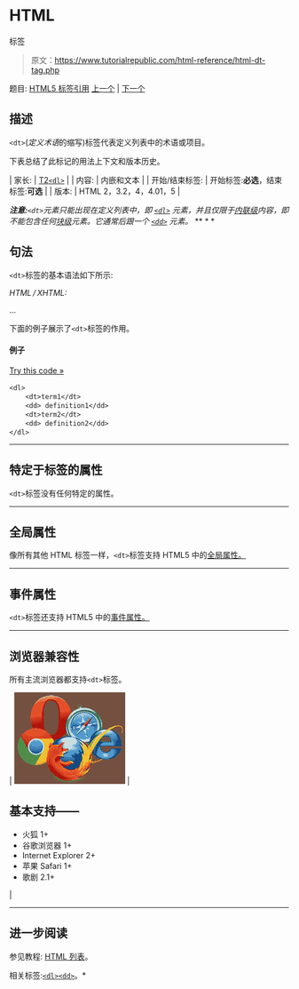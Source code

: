 # HTML

标签

> 原文：<https://www.tutorialrepublic.com/html-reference/html-dt-tag.php>

题目: [HTML5 标签引用](html5-tags.php) [上一个](html-dl-tag.php) | [下一个](html-em-tag.php)

## 描述

`<dt>`(*定义术语*的缩写)标签代表定义列表中的术语或项目。

下表总结了此标记的用法上下文和版本历史。

| 家长: | [T2`<dl>`](html-dl-tag.php) |
| 内容: | 内嵌和文本 |
| 开始/结束标签: | 开始标签:**必选**，结束标签:**可选** |
| 版本: | HTML 2，3.2，4，4.01，5 |

 ***注意:**`<dt>`元素只能出现在定义列表中，即 [`<dl>`](html-dl-tag.php) 元素，并且仅限于[内联级](../css-tutorial/css-visual-formatting.php#inline-level)内容，即不能包含任何[块级](../css-tutorial/css-visual-formatting.php#block-level)元素。它通常后跟一个 [`<dd>`](html-dd-tag.php) 元素。*  ** * *

## 句法

`<dt>`标签的基本语法如下所示:

*HTML / XHTML:* <dt> ... </dt>

下面的例子展示了`<dt>`标签的作用。

#### 例子

[Try this code »](../codelab.php?topic=html&file=dt-tag "Try this code using online Editor")

```
<dl>
    <dt>term1</dt>
    <dd> definition1</dd>
    <dt>term2</dt>
    <dd> definition2</dd>
</dl>
```

* * *

## 特定于标签的属性

`<dt>`标签没有任何特定的属性。

* * *

## 全局属性

像所有其他 HTML 标签一样，`<dt>`标签支持 HTML5 中的[全局属性。](html5-global-attributes.php)

* * *

## 事件属性

`<dt>`标签还支持 HTML5 中的[事件属性。](html5-event-attributes.php)

* * *

## 浏览器兼容性

所有主流浏览器都支持`<dt>`标签。

| ![Browsers Icon](img/e9331123c77668c1832e541c2fca1002.png) | 

## 基本支持——

*   火狐 1+
*   谷歌浏览器 1+
*   Internet Explorer 2+
*   苹果 Safari 1+
*   歌剧 2.1+

 |

* * *

## 进一步阅读

参见教程: [HTML 列表](../html-tutorial/html-lists.php)。

相关标签:[`<dl>`](html-dl-tag.php)[`<dd>`](html-dd-tag.php)。*
